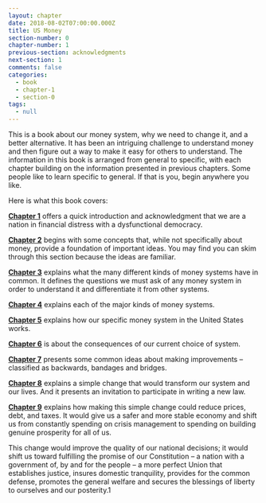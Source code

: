 ```yaml
---
layout: chapter
date: 2018-08-02T07:00:00.000Z
title: US Money
section-number: 0
chapter-number: 1
previous-section: acknowledgments
next-section: 1
comments: false
categories:
  - book
  - chapter-1
  - section-0
tags:
  - null
---
```

This is a book about our money system, why we need to change it, and a better alternative. It has been an intriguing challenge to understand money and then figure out a way to make it easy for others to understand. The information in this book is arranged from general to specific, with each chapter building on the information presented in previous chapters. Some people like to learn specific to general. If that is you, begin anywhere you like.

Here is what this book covers:

[**Chapter 1**](https://usmoney.us/book/chapter-1/) offers a quick introduction and acknowledgment that we are a nation in financial distress with a dysfunctional democracy.

[**Chapter 2**](https://usmoney.us/book/chapter-2/) begins with some concepts that, while not specifically about money, provide a foundation of important ideas. You may find you can skim through this section because the ideas are familiar.

[**Chapter 3**](https://usmoney.us/book/chapter-3/) explains what the many different kinds of money systems have in common. It defines the questions we must ask of any money system in order to understand it and differentiate it from other systems.

[**Chapter 4**](https://usmoney.us/book/chapter-4/) explains each of the major kinds of money systems.

[**Chapter 5**](https://usmoney.us/book/chapter-5/) explains how our specific money system in the United States works.

[**Chapter 6**](https://usmoney.us/book/chapter-6/) is about the consequences of our current choice of system.

[**Chapter 7**](https://usmoney.us/book/chapter-7/) presents some common ideas about making improvements – classified as backwards, bandages and bridges.

[**Chapter 8**](https://usmoney.us/book/chapter-8/) explains a simple change that would transform our system and our lives. And it presents an invitation to participate in writing a new law.

[**Chapter 9**](https://usmoney.us/book/chapter-9/) explains how making this simple change could reduce prices, debt, and taxes. It would give us a safer and more stable economy and shift us from constantly spending on crisis management to spending on building genuine prosperity for all of us.

This change would improve the quality of our national decisions; it would shift us toward fulfilling the promise of our Constitution – a nation with a government of, by and for the people – a more perfect Union that establishes justice, insures domestic tranquility, provides for the common defense, promotes the general welfare and secures the blessings of liberty to ourselves and our posterity.1
